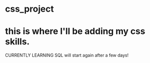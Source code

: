 # css_project
# this is where I'll be adding my css skills.

CURRENTLY LEARNING SQL will start again after a few days!
